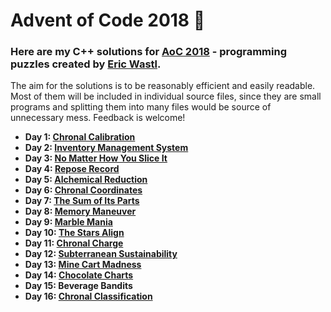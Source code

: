 # Advent of Code 2018 :christmas_tree:

### Here are my C++ solutions for [AoC 2018](https://adventofcode.com/) - programming puzzles created by [Eric Wastl](http://was.tl/).
The aim for the solutions is to be reasonably efficient and easily readable. Most of them will be included in individual source files, since they are small programs and splitting them into many files would be source of unnecessary mess. Feedback is welcome!


- **Day 1: [Chronal Calibration](Day1/Day1/Source.cpp)**
- **Day 2: [Inventory Management System](Day2/Day2/Source.cpp)**
- **Day 3: [No Matter How You Slice It](Day3/Day3/Source.cpp)**
- **Day 4: [Repose Record](Day4/Day4/Source.cpp)**
- **Day 5: [Alchemical Reduction](Day5/Day5/Source.cpp)**
- **Day 6: [Chronal Coordinates](Day6/Day6/Source.cpp)**
- **Day 7: [The Sum of Its Parts](Day7/Day7/Source.cpp)**
- **Day 8: [Memory Maneuver](Day8/Day8/Source.cpp)**
- **Day 9: [Marble Mania](Day9/Day9/Source.cpp)**
- **Day 10: [The Stars Align](Day10/Day10/Source.cpp)**
- **Day 11: [Chronal Charge](Day11/Day11/Source.cpp)**
- **Day 12: [Subterranean Sustainability](Day12/Day12/Source.cpp)**
- **Day 13: [Mine Cart Madness](Day13/Day13/Source.cpp)**
- **Day 14: [Chocolate Charts](Day14/Day14/Source.cpp)**
- **Day 15: Beverage Bandits**
- **Day 16: [Chronal Classification](Day16/Day16/Source.cpp)**
